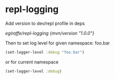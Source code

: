 # repl-logging

Add version to dev/repl profile in deps

_egiraffe/repl-logging {mvn/version "1.0.0"}_

Then to set log level for given namespace: foo.bar
```clojure
(set-logger-level :debug "foo.bar")
```
or for current namespace
```clojure
(set-logger-level :debug)
```